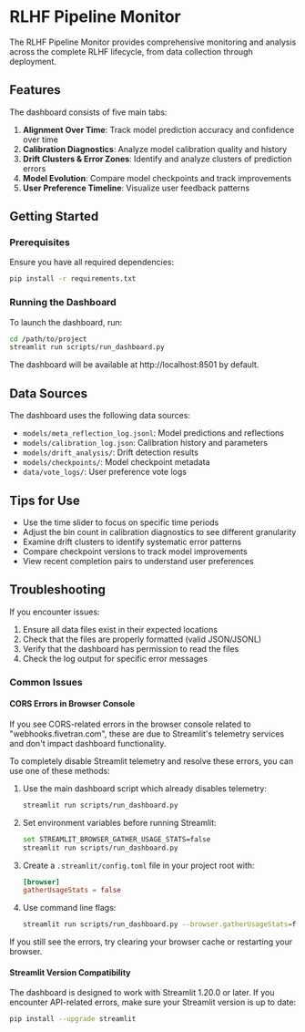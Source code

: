# RLHF Pipeline Monitor

The RLHF Pipeline Monitor provides comprehensive monitoring and analysis across the complete RLHF lifecycle, from data collection through deployment.

## Features

The dashboard consists of five main tabs:

1. **Alignment Over Time**: Track model prediction accuracy and confidence over time
2. **Calibration Diagnostics**: Analyze model calibration quality and history
3. **Drift Clusters & Error Zones**: Identify and analyze clusters of prediction errors
4. **Model Evolution**: Compare model checkpoints and track improvements
5. **User Preference Timeline**: Visualize user feedback patterns

## Getting Started

### Prerequisites

Ensure you have all required dependencies:

```bash
pip install -r requirements.txt
```

### Running the Dashboard

To launch the dashboard, run:

```bash
cd /path/to/project
streamlit run scripts/run_dashboard.py
```

The dashboard will be available at http://localhost:8501 by default.

## Data Sources

The dashboard uses the following data sources:

- `models/meta_reflection_log.jsonl`: Model predictions and reflections
- `models/calibration_log.json`: Calibration history and parameters
- `models/drift_analysis/`: Drift detection results
- `models/checkpoints/`: Model checkpoint metadata
- `data/vote_logs/`: User preference vote logs

## Tips for Use

- Use the time slider to focus on specific time periods
- Adjust the bin count in calibration diagnostics to see different granularity
- Examine drift clusters to identify systematic error patterns
- Compare checkpoint versions to track model improvements
- View recent completion pairs to understand user preferences

## Troubleshooting

If you encounter issues:

1. Ensure all data files exist in their expected locations
2. Check that the files are properly formatted (valid JSON/JSONL)
3. Verify that the dashboard has permission to read the files
4. Check the log output for specific error messages

### Common Issues

#### CORS Errors in Browser Console

If you see CORS-related errors in the browser console related to "webhooks.fivetran.com", these are due to Streamlit's telemetry services and don't impact dashboard functionality. 

To completely disable Streamlit telemetry and resolve these errors, you can use one of these methods:

1. Use the main dashboard script which already disables telemetry:
   ```bash
   streamlit run scripts/run_dashboard.py
   ```
2. Set environment variables before running Streamlit:
   ```bash
   set STREAMLIT_BROWSER_GATHER_USAGE_STATS=false
   streamlit run scripts/run_dashboard.py
   ```
3. Create a `.streamlit/config.toml` file in your project root with:
   ```toml
   [browser]
   gatherUsageStats = false
   ```
4. Use command line flags:
   ```bash
   streamlit run scripts/run_dashboard.py --browser.gatherUsageStats=false
   ```

If you still see the errors, try clearing your browser cache or restarting your browser.

#### Streamlit Version Compatibility

The dashboard is designed to work with Streamlit 1.20.0 or later. If you encounter API-related errors, make sure your Streamlit version is up to date:

```bash
pip install --upgrade streamlit
``` 